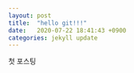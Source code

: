 ```yaml
---
layout: post
title:  "hello git!!!"
date:   2020-07-22 18:41:43 +0900
categories: jekyll update
---
```


첫 포스팅
